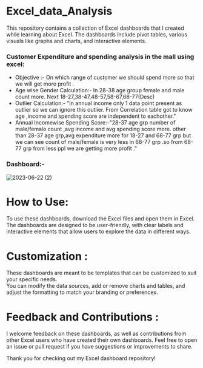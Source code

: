 # Excel_data_Analysis
This repository contains a collection of Excel dashboards that I created while learning about Excel.
The dashboards include pivot tables, various visuals like graphs and charts, and interactive elements.
### Customer Expenditure and spending analysis in the mall using excel:
 * Objective :-  On which range of customer we should spend more so that we will get more profit .
 * Age wise Gender Calculation:- In 28-38 age group female and male count more. Next 18-27,38-47,48-57,58-67,68-77(Desc)
 * Outlier Calculation:- "In annual income only 1 data point present as outlier  so we can ignore this outlier.
                         From Correlation table got to know age ,income and spending score are independent to eachother."
 * Annual Incomewise Spending Score:-"28-37 age grp number of male/female count ,avg income and avg spending score more.
                         other than 28-37 age grp,avg expenditure more for 18-27 and 68-77 grp 
                         but we can see count of male/female is very less in 68-77 grp .so from 68-77 grp from 
                         less ppl we are getting more profit ."
### Dashboard:-
![2023-06-22 (2)](https://github.com/Kartikdabre199/Excel_data_Analysis/assets/111987494/9bfb1803-0081-44b9-b32b-940eb95ef140)

# How to Use: 
To use these dashboards, download the Excel files and open them in Excel.
The dashboards are designed to be user-friendly, with clear labels and interactive elements that allow users to explore the data in different ways.

# Customization :
These dashboards are meant to be templates that can be customized to suit your specific needs.\
You can modify the data sources, add or remove charts and tables, and adjust the formatting to match your branding or preferences.

# Feedback and Contributions :
I welcome feedback on these dashboards, as well as contributions from other Excel users who have created their own dashboards. Feel free to open an issue or pull request if you have suggestions or improvements to share.

Thank you for checking out my Excel dashboard repository!
